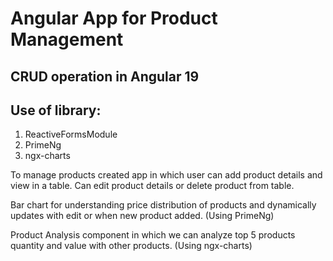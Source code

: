# Angular App for Product Management

## CRUD operation in Angular 19

## Use of library:

1.  ReactiveFormsModule
2.  PrimeNg
3.  ngx-charts

To manage products created app in which user can add product details and view in a table.
Can edit product details or delete product from table.

Bar chart for understanding price distribution of products and dynamically updates with edit or when new product added. (Using PrimeNg)

Product Analysis component in which we can analyze top 5 products quantity and value with other products. (Using ngx-charts)

